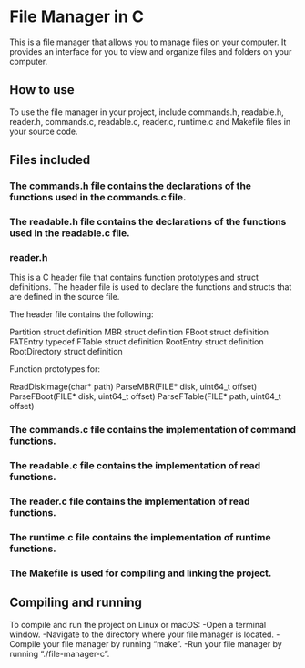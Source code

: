 # File Manager in C

This is a file manager that allows you to manage files on your computer.
It provides an interface for you to view and organize files and folders on your computer.

## How to use

To use the file manager in your project, include commands.h, readable.h, reader.h, commands.c, readable.c, reader.c, runtime.c and Makefile files in your source code.

## Files included

### The commands.h file contains the declarations of the functions used in the commands.c file. 

### The readable.h file contains the declarations of the functions used in the readable.c file. 

### reader.h

This is a C header file that contains function prototypes and struct definitions. 
The header file is used to declare the functions and structs that are defined in the source file.

The header file contains the following:

Partition struct definition
MBR struct definition
FBoot struct definition
FATEntry typedef
FTable struct definition
RootEntry struct definition
RootDirectory struct definition

Function prototypes for:

ReadDiskImage(char* path)
ParseMBR(FILE* disk, uint64_t offset)
ParseFBoot(FILE* disk, uint64_t offset)
ParseFTable(FILE* path, uint64_t offset)

### The commands.c file contains the implementation of command functions. 

### The readable.c file contains the implementation of read functions. 

### The reader.c file contains the implementation of read functions. 

### The runtime.c file contains the implementation of runtime functions. 

### The Makefile is used for compiling and linking the project.

## Compiling and running

To compile and run the project on Linux or macOS:
-Open a terminal window.
-Navigate to the directory where your file manager is located.
-Compile your file manager by running “make”.
-Run your file manager by running “./file-manager-c”.
